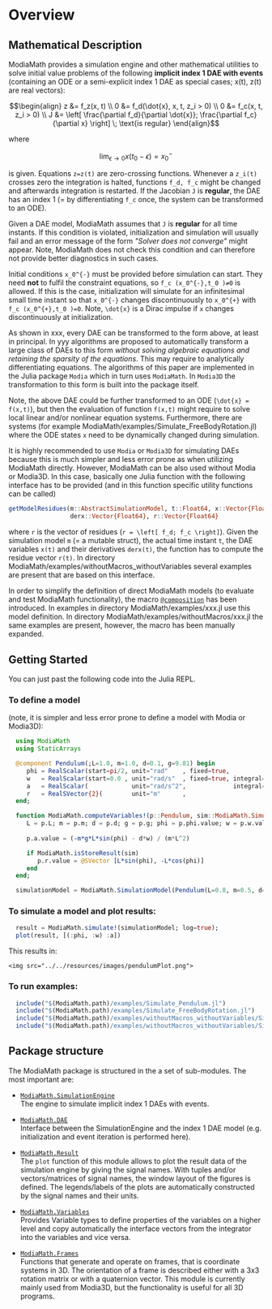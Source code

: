 # Overview

## Mathematical Description

ModiaMath provides a simulation engine and other mathematical utilities 
to solve initial value problems of the following **implicit index 1 DAE
with events** (containing an ODE or a semi-explicit index 1 DAE as special cases;
x(t), z(t) are real vectors):

```math
\begin{align}
 z &= f_z(x, t) \\
 0 &= f_d(\dot{x}, x, t, z_i > 0) \\
 0 &= f_c(x, t, z_i > 0) \\
 J &= \left[ \frac{\partial f_d}{\partial \dot{x}};  
             \frac{\partial f_c}{\partial x} \right] \; \text{is regular}
\end{align}
```

where

```math
\lim_{\epsilon \rightarrow 0} x(t_0 - \epsilon) = x_0^{-}
```

is given. Equations ``z=z(t)`` are zero-crossing functions. Whenever a ``z_i(t)`` crosses zero 
the integration is halted, functions ``f_d, f_c`` might be changed and 
afterwards integration is restarted. If the Jacobian ``J`` is **regular**,
the DAE has an index 1 (= by differentiating ``f_c`` once, the system can be transformed
to an ODE).

Given a DAE model, ModiaMath assumes that ``J`` is **regular** for all time instants.
If this condition is violated, initialization and simulation will usually fail and an error message of the
form *"Solver does not converge"* might appear. Note, ModiaMath does not check this condition and can therefore
not provide better diagnostics in such cases.

Initial conditions ``x_0^{-}`` must be provided before simulation can start. They need 
**not** to fulfil the constraint equations, so ``f_c (x_0^{-},t_0 )≠0`` is allowed.
If this is the case, initialization will simulate for an infinitesimal small time instant 
so that ``x_0^{-}`` changes discontinuously to ``x_0^{+}`` with ``f_c (x_0^{+},t_0 )=0``. 
Note, ``\dot{x}`` is a Dirac impulse if ``x`` changes discontinuously at initialization.

As shown in xxx, every DAE can be transformed to the form above, at least in principal.
In yyy algorithms are proposed to automatically transform a large class of DAEs to this
form *without solving algebraic equations and retaining the sparsity of the equations*. 
This may require to analytically differentiating equations. The algorithms of this paper are
implemented in the Julia package `Modia` which in turn uses `ModiaMath`.
In `Modia3D` the transformation to this form is built into the package itself.

Note, the above DAE could be further transformed to an ODE (``\dot{x} = f(x,t)``), but
then the evaluation of function ``f(x,t)`` might require to solve local linear and/or
nonlinear equation systems. Furthermore, there are systems 
(for example ModiaMath/examples/Simulate_FreeBodyRotation.jl) where the
ODE states ``x`` need to be dynamically changed during simulation.

It is highly recommended to use `Modia` or `Modia3D` for simulating DAEs because this is
much simpler and less error prone as when utilizing ModiaMath directly.
However, ModiaMath can be also used without Modia or Modia3D. In this case, basically
one Julia function with the following interface has to be provided
(and in this function specific utility functions can be called)

```julia
getModelResidues(m::AbstractSimulationModel, t::Float64, x::Vector{Float64},  
                 derx::Vector{Float64}, r::Vector{Float64}
```

where `r` is the vector of residues (``r = \left[ f_d; f_c \right]``). Given the 
simulation model `m` (= a mutable struct), the actual time instant `t`, the DAE variables
`x(t)` and their derivatives `derx(t)`, the function has to compute the residue vector `r(t)`.
In directory ModiaMath/examples/withoutMacros_withoutVariables several examples are present
that are based on this interface.

In order to simplify the definition of direct ModiaMath models (to evaluate and test ModiaMath 
functionality), the macro [`@composition`](@ref) has been introduced.
In examples in directory ModiaMath/examples/xxx.jl use this model definition.
In directory ModiaMath/examples/withoutMacros/xxx.jl the same examples are present,
however, the macro has been manually expanded.


## Getting Started

You can just past the following code into the Julia REPL.


### To define a model
(note, it is simpler and less error prone to define a model with Modia or Modia3D):

```julia
  using ModiaMath
  using StaticArrays

  @component Pendulum(;L=1.0, m=1.0, d=0.1, g=9.81) begin
     phi = RealScalar(start=pi/2, unit="rad"    , fixed=true,               numericType=ModiaMath.XD_EXP)
     w   = RealScalar(start=0.0 , unit="rad/s"  , fixed=true, integral=phi, numericType=ModiaMath.XD_EXP)
     a   = RealScalar(            unit="rad/s^2",             integral=w  , numericType=ModiaMath.DER_XD_EXP) 
     r   = RealSVector{2}(        unit="m"      ,                           numericType=ModiaMath.WC)
  end;

  function ModiaMath.computeVariables!(p::Pendulum, sim::ModiaMath.SimulationState)  
     L = p.L; m = p.m; d = p.d; g = p.g; phi = p.phi.value; w = p.w.value
   
     p.a.value = (-m*g*L*sin(phi) - d*w) / (m*L^2)

     if ModiaMath.isStoreResult(sim)
        p.r.value = @SVector [L*sin(phi), -L*cos(phi)]
     end
  end;

  simulationModel = ModiaMath.SimulationModel(Pendulum(L=0.8, m=0.5, d=0.2), stopTime=5.0);

```


### To simulate a model and plot results:

```julia
  result = ModiaMath.simulate!(simulationModel; log=true);
  plot(result, [(:phi, :w) :a])
```

This results in:

```@raw html
<img src="../../resources/images/pendulumPlot.png">
```



### To run examples:

```julia
  include("$(ModiaMath.path)/examples/Simulate_Pendulum.jl")
  include("$(ModiaMath.path)/examples/Simulate_FreeBodyRotation.jl")
  include("$(ModiaMath.path)/examples/withoutMacros_withoutVariables/Simulate_SimpleStateEvents.jl")
  include("$(ModiaMath.path)/examples/withoutMacros_withoutVariables/Simulate_BouncingBall.jl")
```


## Package structure

The ModiaMath package is structured in the a set of sub-modules. The most important are:

- [`ModiaMath.SimulationEngine`](@ref)\
  The engine to simulate implicit index 1 DAEs with events.

- [`ModiaMath.DAE`](@ref)\
  Interface between the SimulationEngine and the index 1 DAE model
  (e.g. initialization and event iteration is performed here).

- [`ModiaMath.Result`](@ref)\
  The `plot` function of this module allows to plot the result data of the simulation engine
  by giving the signal names. With tuples and/or vectors/matrices of signal names, the window
  layout of the figures is defined. The legends/labels of the plots are automatically constructed by
  the signal names and their units.

- [`ModiaMath.Variables`](@ref)\
  Provides Variable types to define properties of the variables on a higher level and copy
  automatically the interface vectors from the integrator into the variables and vice versa.

- [`ModiaMath.Frames`](@ref)\
  Functions that generate and operate on frames, that is coordinate systems in 3D.
  The orientation of a frame is described either with a 3x3 rotation matrix or with a 
  quaternion vector. This module is currently mainly used from Modia3D, but the functionality
  is useful for all 3D programs.




